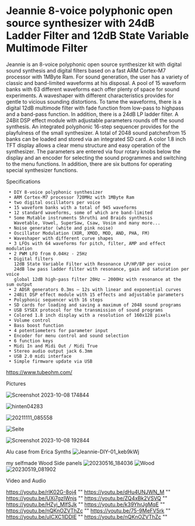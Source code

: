 # Jeannie 8-voice polyphonic open source synthesizer with 24dB Ladder Filter and 12dB State Variable Multimode Filter

Jeannie is an 8-voice polyphonic open source synthesizer kit with digital sound synthesis and digital
filters based on a fast ARM Cortex-M7 processor with 1MByte Ram. For sound generation, the user has
a variety of classic and band-limited waveforms at his disposal. A pool of 15 waveform banks with 63
different waveforms each offer plenty of space for sound experiments. A waveshaper with different
characteristics provides for gentle to vicious sounding distortions.
To tame the waveforms, there is a digital 12dB multimode filter with fade function from low-pass to highpass
and a band-pass function. In addition, there is a 24dB LP ladder filter. A 24Bit DSP effect module with adjustable parameters rounds off the
sound synthesis. An integrated polyphonic 16-step sequencer provides for the playfulness of the small
synthesizer.
A total of 2048 sound patchesfrom 15 banks can be loaded and stored via an integrated SD card. A
color 1.8 inch TFT display allows a clear menu structure and easy operation of the synthesizer. The
parameters are entered via four rotary knobs below the display and an encoder for selecting the sound
programmes and switching to the menu functions. In addition, there are six buttons for operating special
synthesizer functions.

Specifications

     • DIY 8-voice polyphonic synthesizer
     • ARM Cortex-M7 processor 720MHz with 1MByte Ram
     • two digital oscillators per voice
     • 15 waveform banks with a total of 945 waveforms
     • 12 standard waveforms, some of which are band-limited
     * Some Mutable instruments Shruthi and Braids synthesis
       Wavetable, Vowel, SuperSaw, Csaw, Vosim and many more...
     • Noise generator (white and pink noise)
     • Oscillator Modulation (XOR, XMOD, MOD, AND, PHA, FM)
     • Waveshaper with different curve shapes
     • 3 LFOs with 64 waveforms for pitch, filter, AMP and effect modulation
     • 2 PWM LFO from 0.04Hz - 25Hz
     • Digital filters
       12dB State Variable Filter with Resonance LP/HP/BP per voice
       24dB low pass ladder filter with resonance, gain and saturation per voice
       global 12dB high-pass filter 20Hz – 2000Hz with resonance at the sum output
     • 2 ADSR generators 0.3ms – 12s with linear and exponential curves
     • 24Bit DSP effect module with 15 effects and adjustable parameters
     • Polyphonic sequencer with 16 steps
     • SD cards for loading and saving a maximum of 2048 sound programs
     • USB SYSEX protocol for the transmission of sound programs
     • Colored 1.8 inch display with a resolution of 160x128 pixels
     • Volume control
     • Bass boost function
     • 4 potentiometers for parameter input
     • Encoder for menu control and sound selection
     • 6 function keys
     • Midi In and Midi Out / Midi True
     • Stereo audio output jack 6.3mm
     • USB 2.0 midi interface
     • Simple firmware update via USB
     

https://www.tubeohm.com/

Pictures

![Screenshot 2023-10-08 174844](https://github.com/rolfdegen/Jeannie-Open-source-Synthesizer/assets/16689445/f51c62de-ff66-450e-b892-3052402c9139)

![hinten04283](https://github.com/rolfdegen/Jeannie-Open-source-Synthesizer/assets/16689445/a46b4db3-212a-4baa-bd91-be278c90c8f0)

![20211111_085558](https://github.com/rolfdegen/Jeannie-Open-source-Synthesizer/assets/16689445/2396a274-2f4c-4c56-a4c6-1174e4c848d1)

![Seite](https://github.com/rolfdegen/Jeannie-Open-source-Synthesizer/assets/16689445/3b64f99f-8dd1-41cb-93d6-d4b6907a5fe9)

![Screenshot 2023-10-08 192844](https://github.com/rolfdegen/Jeannie-Open-source-Synthesizer/assets/16689445/82113774-1c11-4d4e-b995-6286131a5f38)

Alu case from Erica Synths
![Jeannie-DIY-01_keb9kWj](https://github.com/rolfdegen/Jeannie-Open-source-Synthesizer/assets/16689445/fac7d7cf-1c02-45a7-836b-46df0af9afd1)

my selfmade Wood Side panels
![20230516_184036](https://github.com/rolfdegen/Jeannie-Open-source-Synthesizer/assets/16689445/3e98b359-e1f8-4653-8185-cb1ef8823e7c)
![Wood](https://github.com/rolfdegen/Jeannie-Open-source-Synthesizer/assets/16689445/65d9672b-a484-410e-bd2b-256f115a5f9e)
![20230519_081902](https://github.com/rolfdegen/Jeannie-Open-source-Synthesizer/assets/16689445/65f39ec2-23c6-429a-9a14-6d3e71d9193c)


Video and Audio

https://youtu.be/rIK02G-8oj4 ""
https://youtu.be/dHu4UNJWN_M ""
https://youtu.be/UXj7gzIWnjs ""
https://youtu.be/ZQ4xBk2VSVQ ""
https://youtu.be/HZyj_MlfSJk ""
https://youtu.be/k39YhrJgMqE ""
https://youtu.be/nQKnOZVThZc ""
https://youtu.be/75-9MeFV5rk ""
https://youtu.be/uICXC1lDDIE ""
https://youtu.be/nQKnOZVThZc ""












